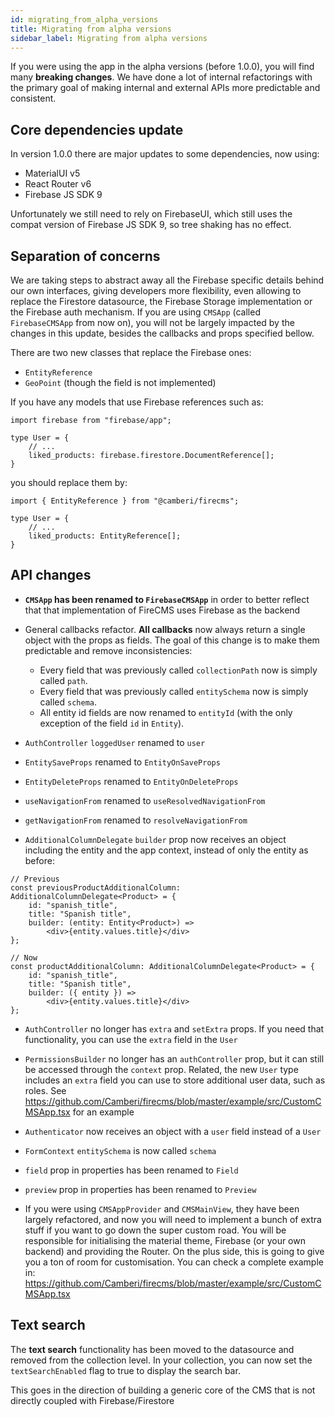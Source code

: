 ```yaml
---
id: migrating_from_alpha_versions
title: Migrating from alpha versions
sidebar_label: Migrating from alpha versions
---
```


If you were using the app in the alpha versions (before 1.0.0), you will find
many **breaking changes**. We have done a lot of internal refactorings with the
primary goal of making internal and external APIs more predictable and
consistent.

## Core dependencies update

In version 1.0.0 there are major updates to some dependencies, now using:

- MaterialUI v5
- React Router v6
- Firebase JS SDK 9

Unfortunately we still need to rely on FirebaseUI, which still uses the compat
version of Firebase JS SDK 9, so tree shaking has no effect.

## Separation of concerns

We are taking steps to abstract away all the Firebase specific details behind
our own interfaces, giving developers more flexibility, even allowing to replace
the Firestore datasource, the Firebase Storage implementation or the Firebase
auth mechanism. If you are using `CMSApp` (called
`FirebaseCMSApp` from now on), you will not be largely impacted by the changes
in this update, besides the callbacks and props specified bellow.

There are two new classes that replace the Firebase ones:

- `EntityReference`
- `GeoPoint` (though the field is not implemented)

If you have any models that use Firebase references such as:

```tsx
import firebase from "firebase/app";

type User = {
    // ...
    liked_products: firebase.firestore.DocumentReference[];
}
```

you should replace them by:

```tsx
import { EntityReference } from "@camberi/firecms";

type User = {
    // ...
    liked_products: EntityReference[];
}
```

## API changes

- **`CMSApp` has been renamed to `FirebaseCMSApp`** in order to better reflect
  that that implementation of FireCMS uses Firebase as the backend

- General callbacks refactor. **All callbacks** now always return a single
  object with the props as fields. The goal of this change is to make them
  predictable and remove inconsistencies:
    - Every field that was previously called `collectionPath` now is simply
      called `path`.
    - Every field that was previously called `entitySchema` now is simply
      called `schema`.
    - All entity id fields are now renamed to `entityId` (with the only
      exception of the field `id` in `Entity`).

- `AuthController` `loggedUser` renamed to `user`

- `EntitySaveProps` renamed to `EntityOnSaveProps`

- `EntityDeleteProps` renamed to `EntityOnDeleteProps`

- `useNavigationFrom` renamed to `useResolvedNavigationFrom`
- `getNavigationFrom` renamed to `resolveNavigationFrom`

- `AdditionalColumnDelegate` `builder` prop now receives an object including the
  entity and the app context, instead of only the entity as before:

```tsx
// Previous
const previousProductAdditionalColumn: AdditionalColumnDelegate<Product> = {
    id: "spanish_title",
    title: "Spanish title",
    builder: (entity: Entity<Product>) =>
        <div>{entity.values.title}</div>
};

// Now
const productAdditionalColumn: AdditionalColumnDelegate<Product> = {
    id: "spanish_title",
    title: "Spanish title",
    builder: ({ entity }) =>
        <div>{entity.values.title}</div>
};
```

- `AuthController` no longer has `extra` and `setExtra` props. If you need that
  functionality, you can use the `extra` field in the `User`

- `PermissionsBuilder` no longer has an `authController` prop, but it can still
  be accessed through the `context` prop. Related, the new `User` type includes
  an `extra` field you can use to store additional user data, such as roles.
  See https://github.com/Camberi/firecms/blob/master/example/src/CustomCMSApp.tsx
  for an example

- `Authenticator` now receives an object with a `user` field instead of a `User`

- `FormContext` `entitySchema` is now called `schema`

- `field` prop in properties has been renamed to `Field`
- `preview` prop in properties has been renamed to `Preview`

- If you were using `CMSAppProvider` and `CMSMainView`, they have been largely
  refactored, and now you will need to implement a bunch of extra stuff if you
  want to go down the super custom road. You will be responsible for
  initialising the material theme, Firebase (or your own backend) and providing
  the Router. On the plus side, this is going to give you a ton of room for
  customisation. You can check a complete example in:
  https://github.com/Camberi/firecms/blob/master/example/src/CustomCMSApp.tsx

## Text search

The **text search** functionality has been moved to the datasource and removed
from the collection level. In your collection, you can now set
the `textSearchEnabled` flag to true to display the search bar.

This goes in the direction of building a generic core of the CMS that is not
directly coupled with Firebase/Firestore


